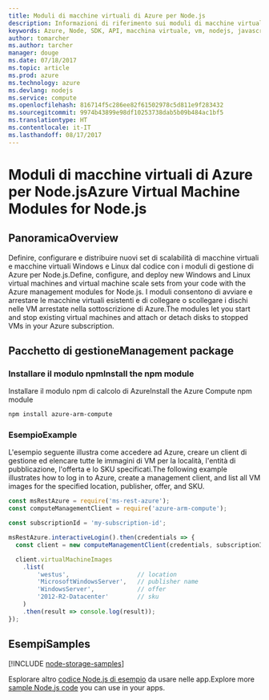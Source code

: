 ```yaml
---
title: Moduli di macchine virtuali di Azure per Node.js
description: Informazioni di riferimento sui moduli di macchine virtuali di Azure per Node.js
keywords: Azure, Node, SDK, API, macchina virtuale, vm, nodejs, javascript
author: tomarcher
ms.author: tarcher
manager: douge
ms.date: 07/18/2017
ms.topic: article
ms.prod: azure
ms.technology: azure
ms.devlang: nodejs
ms.service: compute
ms.openlocfilehash: 816714f5c286ee82f61502978c5d811e9f283432
ms.sourcegitcommit: 9974b43899e98df10253738dab5b09b484ac1bf5
ms.translationtype: HT
ms.contentlocale: it-IT
ms.lasthandoff: 08/17/2017
---
```

# <a name="azure-virtual-machine-modules-for-nodejs"></a><span data-ttu-id="cd352-104">Moduli di macchine virtuali di Azure per Node.js</span><span class="sxs-lookup"><span data-stu-id="cd352-104">Azure Virtual Machine Modules for Node.js</span></span>

## <a name="overview"></a><span data-ttu-id="cd352-105">Panoramica</span><span class="sxs-lookup"><span data-stu-id="cd352-105">Overview</span></span>

<span data-ttu-id="cd352-106">Definire, configurare e distribuire nuovi set di scalabilità di macchine virtuali e macchine virtuali Windows e Linux dal codice con i moduli di gestione di Azure per Node.js.</span><span class="sxs-lookup"><span data-stu-id="cd352-106">Define, configure, and deploy new Windows and Linux virtual machines and virtual machine scale sets from your code with the Azure management modules for Node.js.</span></span> <span data-ttu-id="cd352-107">I moduli consentono di avviare e arrestare le macchine virtuali esistenti e di collegare o scollegare i dischi nelle VM arrestate nella sottoscrizione di Azure.</span><span class="sxs-lookup"><span data-stu-id="cd352-107">The modules let you start and stop existing virtual machines and attach or detach disks to stopped VMs in your Azure subscription.</span></span>

## <a name="management-package"></a><span data-ttu-id="cd352-108">Pacchetto di gestione</span><span class="sxs-lookup"><span data-stu-id="cd352-108">Management package</span></span>

### <a name="install-the-npm-module"></a><span data-ttu-id="cd352-109">Installare il modulo npm</span><span class="sxs-lookup"><span data-stu-id="cd352-109">Install the npm module</span></span>

<span data-ttu-id="cd352-110">Installare il modulo npm di calcolo di Azure</span><span class="sxs-lookup"><span data-stu-id="cd352-110">Install the Azure Compute npm module</span></span>

```bash
npm install azure-arm-compute
```   

### <a name="example"></a><span data-ttu-id="cd352-111">Esempio</span><span class="sxs-lookup"><span data-stu-id="cd352-111">Example</span></span>

<span data-ttu-id="cd352-112">L'esempio seguente illustra come accedere ad Azure, creare un client di gestione ed elencare tutte le immagini di VM per la località, l'entità di pubblicazione, l'offerta e lo SKU specificati.</span><span class="sxs-lookup"><span data-stu-id="cd352-112">The following example illustrates how to log in to Azure, create a management client, and list all VM images for the specified location, publisher, offer, and SKU.</span></span>

```javascript
const msRestAzure = require('ms-rest-azure');
const computeManagementClient = require('azure-arm-compute');

const subscriptionId = 'my-subscription-id';

msRestAzure.interactiveLogin().then(credentials => {
  const client = new computeManagementClient(credentials, subscriptionId);

  client.virtualMachineImages
    .list(
        'westus',                   // location
        'MicrosoftWindowsServer',   // publisher name
        'WindowsServer',            // offer
        '2012-R2-Datacenter'        // sku
    )
    .then(result => console.log(result));
});
```

## <a name="samples"></a><span data-ttu-id="cd352-113">Esempi</span><span class="sxs-lookup"><span data-stu-id="cd352-113">Samples</span></span>

[!INCLUDE [node-storage-samples](../docs-ref-conceptual/includes/virtualmachines-samples.md)]

<span data-ttu-id="cd352-114">Esplorare altro [codice Node.js di esempio](https://azure.microsoft.com/resources/samples/?platform=nodejs) da usare nelle app.</span><span class="sxs-lookup"><span data-stu-id="cd352-114">Explore more [sample Node.js code](https://azure.microsoft.com/resources/samples/?platform=nodejs) you can use in your apps.</span></span>
